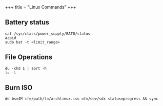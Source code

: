 +++
title = "Linux Commands"
+++

## Battery status
    cat /sys/class/power_supply/BAT0/status
    acpid
    sudo bat -t <limit_range>
## File Operations
    du -chd 1 | sort -h
    ls -l
## Burn ISO
    dd bs=4M if=/path/to/archlinux.iso of=/dev/sdx status=progress && sync
